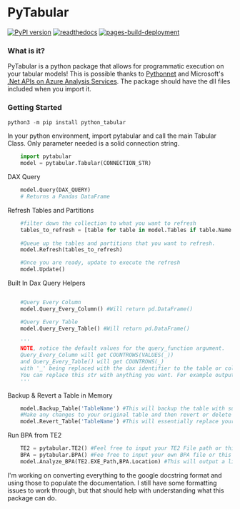 
# PyTabular
[![PyPI version](https://badge.fury.io/py/python-tabular.svg)](https://badge.fury.io/py/python-tabular)
[![readthedocs](https://github.com/Curts0/PyTabular/actions/workflows/readthedocs.yml/badge.svg)](https://github.com/Curts0/PyTabular/actions/workflows/readthedocs.yml)
[![pages-build-deployment](https://github.com/Curts0/PyTabular/actions/workflows/pages/pages-build-deployment/badge.svg)](https://github.com/Curts0/PyTabular/actions/workflows/pages/pages-build-deployment)

### What is it?

PyTabular is a python package that allows for programmatic execution on your tabular models! This is possible thanks to [Pythonnet](https://pythonnet.github.io/) and Microsoft's [.Net APIs on Azure Analysis Services](https://docs.microsoft.com/en-us/dotnet/api/microsoft.analysisservices?view=analysisservices-dotnet). The package should have the dll files included when you import it. 

### Getting Started

```powershell
python3 -m pip install python_tabular
```

In your python environment, import pytabular and call the main Tabular Class. Only parameter needed is a solid connection string.

```python
    import pytabular
    model = pytabular.Tabular(CONNECTION_STR)
```

DAX Query

```python
    model.Query(DAX_QUERY)
    # Returns a Pandas DataFrame
```

Refresh Tables and Partitions

```python
    #filter down the collection to what you want to refresh
    tables_to_refresh = [table for table in model.Tables if table.Name in ['Table1','Table2','Table3']]
    
    #Queue up the tables and partitions that you want to refresh.
    model.Refresh(tables_to_refresh)

    #Once you are ready, update to execute the refresh
    model.Update()
```

Built In Dax Query Helpers
```python

    #Query Every Column
    model.Query_Every_Column() #Will return pd.DataFrame()

    #Query Every Table
    model.Query_Every_Table() #Will return pd.DataFrame()
    
    '''
    NOTE, notice the default values for the query_function argument. 
    Query_Every_Column will get COUNTROWS(VALUES(_))
    and Query_Every_Table() will get COUNTROWS(_)
    with '_' being replaced with the dax identifier to the table or column in question.
    You can replace this str with anything you want. For example output the MIN(_) or MAX(_) of each column rather than the default queries.
    '''
```

Backup & Revert a Table in Memory
```python
    model.Backup_Table('TableName') #This will backup the table with surround items (columns,measures,relationships,roles,hierarchies,etc.) and will add a suffix of '_backup'
    #Make any changes to your original table and then revert or delete backup as necessary
    model.Revert_Table('TableName') #This will essentially replace your original with _backup
```

Run BPA from TE2
```python
    TE2 = pytabular.TE2() #Feel free to input your TE2 File path or this will download for you.
    BPA = pytabular.BPA() #Fee free to input your own BPA file or this will download for you from: https://raw.githubusercontent.com/microsoft/Analysis-Services/master/BestPracticeRules/BPARules.json
    model.Analyze_BPA(TE2.EXE_Path,BPA.Location) #This will output a list of BPA violations...
```

I'm working on converting everything to the google docstring format and using those to populate the documentation. I still have some formatting issues to work through, but that should help with understanding what this package can do.